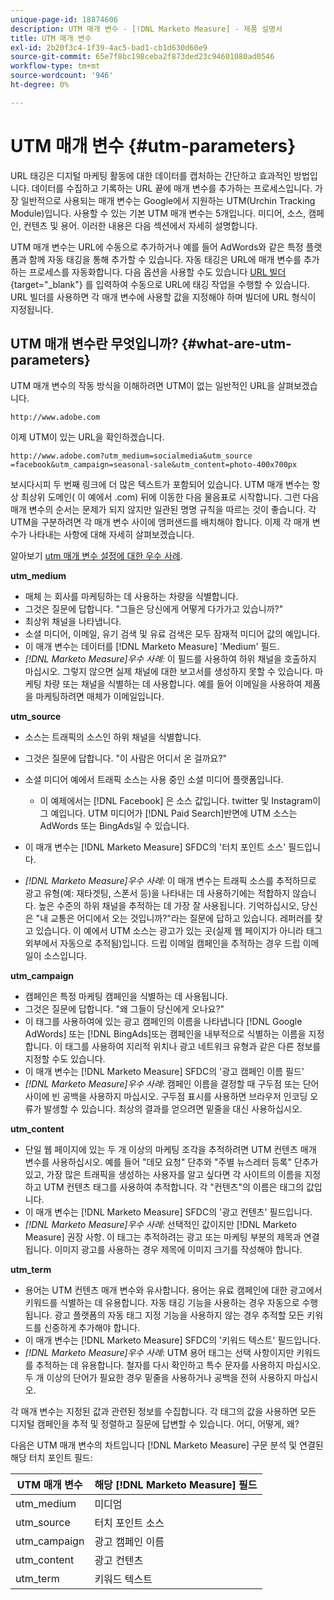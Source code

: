 ```yaml
---
unique-page-id: 18874606
description: UTM 매개 변수 - [!DNL Marketo Measure] - 제품 설명서
title: UTM 매개 변수
exl-id: 2b20f3c4-1f39-4ac5-bad1-cb1d630d60e9
source-git-commit: 65e7f8bc198ceba2f873ded23c94601080ad0546
workflow-type: tm+mt
source-wordcount: '946'
ht-degree: 0%

---
```


# UTM 매개 변수 {#utm-parameters}

URL 태깅은 디지털 마케팅 활동에 대한 데이터를 캡처하는 간단하고 효과적인 방법입니다. 데이터를 수집하고 기록하는 URL 끝에 매개 변수를 추가하는 프로세스입니다. 가장 일반적으로 사용되는 매개 변수는 Google에서 지원하는 UTM(Urchin Tracking Module)입니다. 사용할 수 있는 기본 UTM 매개 변수는 5개입니다. 미디어, 소스, 캠페인, 컨텐츠 및 용어. 이러한 내용은 다음 섹션에서 자세히 설명합니다.

UTM 매개 변수는 URL에 수동으로 추가하거나 예를 들어 AdWords와 같은 특정 플랫폼과 함께 자동 태깅을 통해 추가할 수 있습니다. 자동 태깅은 URL에 매개 변수를 추가하는 프로세스를 자동화합니다. 다음 옵션을 사용할 수도 있습니다 [URL 빌더](https://ga-dev-tools.appspot.com/campaign-url-builder/){target="_blank"} 를 입력하여 수동으로 URL에 태깅 작업을 수행할 수 있습니다. URL 빌더를 사용하면 각 매개 변수에 사용할 값을 지정해야 하며 빌더에 URL 형식이 지정됩니다.

## UTM 매개 변수란 무엇입니까? {#what-are-utm-parameters}

UTM 매개 변수의 작동 방식을 이해하려면 UTM이 없는 일반적인 URL을 살펴보겠습니다.

`http://www.adobe.com`

이제 UTM이 있는 URL을 확인하겠습니다.

`http://www.adobe.com?utm_medium=socialmedia&utm_source =facebook&utm_campaign=seasonal-sale&utm_content=photo-400x700px`

보시다시피 두 번째 링크에 더 많은 텍스트가 포함되어 있습니다. UTM 매개 변수는 항상 최상위 도메인( 이 예에서 .com) 뒤에 이동한 다음 물음표로 시작합니다. 그런 다음 매개 변수의 순서는 문제가 되지 않지만 일관된 명명 규칙을 따르는 것이 좋습니다. 각 UTM을 구분하려면 각 매개 변수 사이에 앰퍼샌드를 배치해야 합니다. 이제 각 매개 변수가 나타내는 사항에 대해 자세히 살펴보겠습니다.

알아보기 [utm 매개 변수 설정에 대한 우수 사례](/help/channel-tracking-and-setup/online-channels/best-practices-for-setting-up-utm-parameters.md).

**utm_medium**

* 매체 는 회사를 마케팅하는 데 사용하는 차량을 식별합니다.
* 그것은 질문에 답합니다. &quot;그들은 당신에게 어떻게 다가가고 있습니까?&quot;
* 최상위 채널을 나타냅니다.
* 소셜 미디어, 이메일, 유기 검색 및 유료 검색은 모두 잠재적 미디어 값의 예입니다.
* 이 매개 변수는 데이터를 [!DNL Marketo Measure] &#39;Medium&#39; 필드.
* _[!DNL Marketo Measure]우수 사례:_ 이 필드를 사용하여 하위 채널을 호출하지 마십시오. 그렇지 않으면 실제 채널에 대한 보고서를 생성하지 못할 수 있습니다. 마케팅 차량 또는 채널을 식별하는 데 사용합니다. 예를 들어 이메일을 사용하여 제품을 마케팅하려면 매체가 이메일입니다.

**utm_source**

* 소스는 트래픽의 소스인 하위 채널을 식별합니다.
* 그것은 질문에 답합니다. &quot;이 사람은 어디서 온 걸까요?&quot;
* 소셜 미디어 예에서 트래픽 소스는 사용 중인 소셜 미디어 플랫폼입니다.
   * 이 예제에서는 [!DNL Facebook] 은 소스 값입니다. twitter 및 Instagram이 그 예입니다. UTM 미디어가 [!DNL Paid Search]반면에 UTM 소스는 AdWords 또는 BingAds일 수 있습니다.

* 이 매개 변수는 [!DNL Marketo Measure] SFDC의 &#39;터치 포인트 소스&#39; 필드입니다.
* _[!DNL Marketo Measure]우수 사례:_ 이 매개 변수는 트래픽 소스를 추적하므로 광고 유형(예: 재타겟팅, 스폰서 등)을 나타내는 데 사용하기에는 적합하지 않습니다. 높은 수준의 하위 채널을 추적하는 데 가장 잘 사용됩니다. 기억하십시오, 당신은 &quot;내 교통은 어디에서 오는 것입니까?&quot;라는 질문에 답하고 있습니다. 레퍼러를 찾고 있습니다. 이 예에서 UTM 소스는 광고가 있는 곳(실제 웹 페이지가 아니라 태그 외부에서 자동으로 추적됨)입니다. 드립 이메일 캠페인을 추적하는 경우 드립 이메일이 소스입니다.

**utm_campaign**

* 캠페인은 특정 마케팅 캠페인을 식별하는 데 사용됩니다.
* 그것은 질문에 답합니다. &quot;왜 그들이 당신에게 오나요?&quot;
* 이 태그를 사용하여에 있는 광고 캠페인의 이름을 나타냅니다 [!DNL Google AdWords] 또는 [!DNL BingAds]또는 캠페인을 내부적으로 식별하는 이름을 지정합니다. 이 태그를 사용하여 지리적 위치나 광고 네트워크 유형과 같은 다른 정보를 지정할 수도 있습니다.
* 이 매개 변수는 [!DNL Marketo Measure] SFDC의 &#39;광고 캠페인 이름 필드&#39;
* _[!DNL Marketo Measure]우수 사례_: 캠페인 이름을 결정할 때 구두점 또는 단어 사이에 빈 공백을 사용하지 마십시오. 구두점 표시를 사용하면 브라우저 인코딩 오류가 발생할 수 있습니다. 최상의 결과를 얻으려면 밑줄을 대신 사용하십시오.

**utm_content**

* 단일 웹 페이지에 있는 두 개 이상의 마케팅 조각을 추적하려면 UTM 컨텐츠 매개 변수를 사용하십시오. 예를 들어 &quot;데모 요청&quot; 단추와 &quot;주별 뉴스레터 등록&quot; 단추가 있고, 가장 많은 트래픽을 생성하는 사용자를 알고 싶다면 각 사이트의 이름을 지정하고 UTM 컨텐츠 태그를 사용하여 추적합니다. 각 &quot;컨텐츠&quot;의 이름은 태그의 값입니다.
* 이 매개 변수는 [!DNL Marketo Measure] SFDC의 &#39;광고 컨텐츠&#39; 필드입니다.
* _[!DNL Marketo Measure]우수 사례_: 선택적인 값이지만 [!DNL Marketo Measure] 권장 사항. 이 태그는 추적하려는 광고 또는 마케팅 부분의 제목과 연결됩니다. 이미지 광고를 사용하는 경우 제목에 이미지 크기를 작성해야 합니다.

**utm_term**

* 용어는 UTM 컨텐츠 매개 변수와 유사합니다. 용어는 유료 캠페인에 대한 광고에서 키워드를 식별하는 데 유용합니다. 자동 태깅 기능을 사용하는 경우 자동으로 수행됩니다. 광고 플랫폼의 자동 태그 지정 기능을 사용하지 않는 경우 추적할 모든 키워드를 신중하게 추가해야 합니다.
* 이 매개 변수는 [!DNL Marketo Measure] SFDC의 &#39;키워드 텍스트&#39; 필드입니다.
* _[!DNL Marketo Measure]우수 사례_: UTM 용어 태그는 선택 사항이지만 키워드를 추적하는 데 유용합니다. 철자를 다시 확인하고 특수 문자를 사용하지 마십시오. 두 개 이상의 단어가 필요한 경우 밑줄을 사용하거나 공백을 전혀 사용하지 마십시오.

각 매개 변수는 지정된 값과 관련된 정보를 수집합니다. 각 태그의 값을 사용하면 모든 디지털 캠페인을 추적 및 정렬하고 질문에 답변할 수 있습니다. 어디, 어떻게, 왜?

다음은 UTM 매개 변수의 차트입니다 [!DNL Marketo Measure] 구문 분석 및 연결된 해당 터치 포인트 필드:

| **UTM 매개 변수** | **해당 [!DNL Marketo Measure] 필드** |
|---|---|
| utm_medium | 미디엄 |
| utm_source | 터치 포인트 소스 |
| utm_campaign | 광고 캠페인 이름 |
| utm_content | 광고 컨텐츠 |
| utm_term | 키워드 텍스트 |
